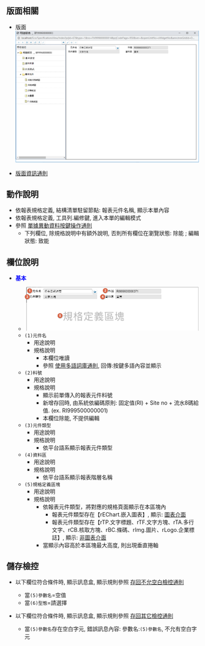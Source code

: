 ## <div id="layout">版面相關</div>
* 版面
    ![pic][image_basic]

* [版面資訊通則][link_ruleother1]

## <div id="form-action">動作說明</div>

* 依報表規格定義, 結構清單駐留節點: 報表元件名稱, 顯示本單內容
* 依報表規格定義, 工具列.編修鍵, 進入本單的編輯模式
* 參照 [單據異動資料按鍵操作通則][link_rulebutton2]
    * 下列欄位, 除規格說明中有額外說明, 否則所有欄位在瀏覽狀態: 除能 ; 編輯狀態: 致能

## <div id="object-desc">欄位說明</div>

* <p id="fieldbreak1" style="color:blue;font-weight:bold">基本</p>

    * ![pic][image_basic_block1]
    * `(1)元件名`
        * 用途說明
        * 規格說明
			* 本欄位唯讀
            * 參照 [使用多語詞庫通則][link_ruledialog2], 回傳:按鍵多語內容並顯示
    * `(2)料號`
        * 用途說明
        * 規格說明
            * 顯示前單傳入的報表元件料號
			* 新增存回時, 由系統依編碼原則: 固定值(RI) + Site no + 流水8碼給值. (ex. RI999500000001)
            * 本欄位除能, 不提供編輯
    * `(3)元件類型`
        * 用途說明
        * 規格說明
            * 依平台語系顯示報表元件類型
    * `(4)資料區`
        * 用途說明
        * 規格說明
            * 依平台語系顯示報表階層名稱
    * `(5)規格定義區塊`
        * 用途說明
        * 規格說明
            * 依報表元件類型，將對應的規格頁面顯示在本區塊內
                * 報表元件類型存在【rEChart.嵌入圖表】, 顯示: [圖表介面](rEchart)
                * 報表元件類型存在【rTP.文字標題、rTF.文字方塊、rTA.多行文字、rCB.核取方塊、rBC.條碼、rImg.圖片、rLogo.企業標誌】, 顯示: [非圖表介面](OtherWidget)
            * 當顯示內容高於本區塊最大高度, 則出現垂直捲軸

## <div id="save-action">儲存檢控</div>

* 以下欄位符合條件時, 顯示訊息盒, 顯示規則參照 [存回不允空白檢控通則][link_ruleother7]
    * 當`(5)參數名`=空值
    * 當`(6)型態`=請選擇
	
* 以下欄位符合條件時, 顯示訊息盒, 顯示規則參照 [存回其它檢控通則][link_ruleother8]
	* 當`(5)參數名`存在空白字元, 錯誤訊息內容: 參數名:`(5)參數名`, 不允有空白字元

<!-- 圖片 -->
[image_basic]:attachment/ReportObjectAnnotation_Basic.png
[image_basic_block1]:attachment/ReportObjectAnnotation_Basic_block1.png


<!-- 超連結 -->
[link_fieldbreak1]:#fieldbreak1 "欄位說明/基本"
[link_ruleother1]:/8.10.0/IDE/Specification/RulesOther/README#ruleother1 "共用通則_其它/版面資訊通則"
[link_ruleother7]:/8.10.0/IDE/Specification/RulesOther/README#ruleother7 "共用通則_其它/存回不允空白檢控通則"
[link_ruleother8]:/8.10.0/IDE/Specification/RulesOther/README#ruleother8 "共用通則_其它/存回其它檢控通則"

[link_rulebutton2]:/8.10.1/IDE/Specification/RulesButton/README#rulebutton2 "共用通則_按鍵/單據異動資料按鍵操作通則"
[link_rulebutton3]:/8.10.1/IDE/Specification/RulesButton/README#rulebutton3 "共用通則_按鍵/操作表格記錄通則"

[link_ruledialog2]:/8.10.1/IDE/Specification/RulesDialog/README#ruledialog2 "共用通則_開啟單據/使用多語詞庫通則"
